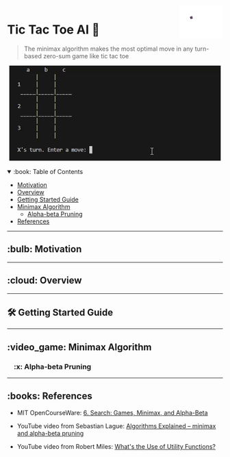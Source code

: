 <img src="https://github.com/ubangura/Tic-Tac-Toe-AI/blob/main/src/main/app/assets/icons/logo.svg" width="20%" align="right" />

# Tic Tac Toe AI 🤖
> The minimax algorithm makes the most optimal move in any turn-based zero-sum game like tic tac toe

<p align="center"> 
  <img src="demo.gif" alt="AI (Player O) wins against human (Player x)">
</p>

<!-- TABLE OF CONTENTS -->

<details open="open">
  <summary> :book: Table of Contents</summary>
  <ul>
    <li><a href="#motivation"> Motivation</a></li>
    <li><a href="#overview"> Overview</a></li>
    <li><a href="#getting-started-guide"> Getting Started Guide</a>
    </li>
    <li><a href="#minimax-algorithm"> Minimax Algorithm</a>
      <ul>
        <li><a href="#alpha-beta-pruning"> Alpha-beta Pruning</a></li>
      </ul>
    </li>
    <li><a href="#references"> References</a></li>
  </ul>
</details>

---

<!-- Motivation -->
<h2 id="motivation"> :bulb: Motivation</h2>

---

<!-- OVERVIEW -->
<h2 id="overview"> :cloud: Overview</h2>

---

<!-- Getting Started Guide -->
<h2 id="getting-started-guide"> 🛠️ Getting Started Guide</h2>

---

<!-- Minimax Algorithm -->
<h2 id="minimax-algorithm"> :video_game: Minimax Algorithm</h2>

<!-- Alpha-beta Pruning -->
<h3 id="alpha-beta-pruning"> &nbsp; &nbsp; :x: Alpha-beta Pruning</h3>

---

<!-- REFERENCES -->
<h2 id="references"> :books: References</h2>

<ul>
  <li>
    <p>MIT OpenCourseWare: <a href="https://www.youtube.com/watch?v=STjW3eH0Cik">6. Search: Games, Minimax, and Alpha-Beta</a></p>
  </li>
  <li>
    <p>YouTube video from Sebastian Lague: <a href="https://www.youtube.com/watch?v=l-hh51ncgDI">Algorithms Explained – minimax and alpha-beta pruning</a></p>
  </li>
  <li>
    <p>YouTube video from Robert Miles: <a href="https://www.youtube.com/watch?v=8AvIErXFoH8">What's the Use of Utility Functions?</a></p>
  </li>
</ul>
